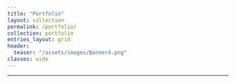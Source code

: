 ```yaml
---
title: "Portfolio"
layout: collection
permalink: /portfolio/
collection: portfolio
entries_layout: grid
header:
  teaser: "/assets/images/Banner4.png"
classes: wide
---
```


---

